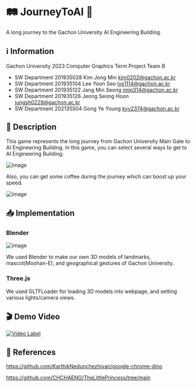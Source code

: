 # 🛤️ JourneyToAI 🚩

A long journey to the Gachon University AI Engineering Building.

## ℹ️ Information

Gachon University 2023 Computer Graphics Term Project Team B
- SW Department 201935028 Kim Jong Min kjm0202@gachon.ac.kr
- SW Department 201935104 Lee Yoon Seo lys1114@gachon.ac.kr
- SW Department 201935122 Jang Min Seong jmin314@gachon.ac.kr
- SW Department 201935126 Jeong Seong Hoon jungsh0228@gachon.ac.kr
- SW Department 202135504 Gong Ye Young kyy2374@gachon.ac.kr

## 📄 Description

This game represents the long journey from Gachon University Main Gate to AI Engineering Building. In this game, you can select several ways to get to AI Engineering Building.

![image](https://github.com/wooing1084/JourneyToAI/assets/61281883/3bad7c66-7993-4319-9848-ba2c0cc3fde4)


Also, you can get some coffee during the journey which can boost up your speed.

![image](https://github.com/wooing1084/JourneyToAI/assets/61281883/053be712-a73e-469f-ab4b-279619b675bc)

## 📥 Implementation

### Blender
![image](https://github.com/wooing1084/JourneyToAI/assets/61281883/b4029d18-08ac-4437-9f85-2c46975471ae)


We used Blender to make our own 3D models of landmarks, mascot(Moohan-E), and geographical gestures of Gachon University.

### Three.js
We used GLTFLoader for loading 3D models into webpage, and setting various lights/camera views.

## 🎬 Demo Video
[![Video Label](http://img.youtube.com/vi/sdQNYZxofmk/0.jpg)](https://youtu.be/sdQNYZxofmk?t=0s)

## 📌 References
https://github.com/KarthikNedunchezhiyan/google-chrome-dino

https://github.com/CHCHAENG/TheLittlePrincess/tree/main


